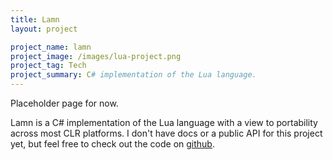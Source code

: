 ```yaml
---
title: Lamn
layout: project

project_name: lamn
project_image: /images/lua-project.png
project_tag: Tech
project_summary: C# implementation of the Lua language.
---
```


Placeholder page for now.

Lamn is a C# implementation of the Lua language with a view to portability across most CLR platforms. I don't have docs or a public API for this project yet, but feel free to check out the code on [github](https://github.com/stroan/Lamn).